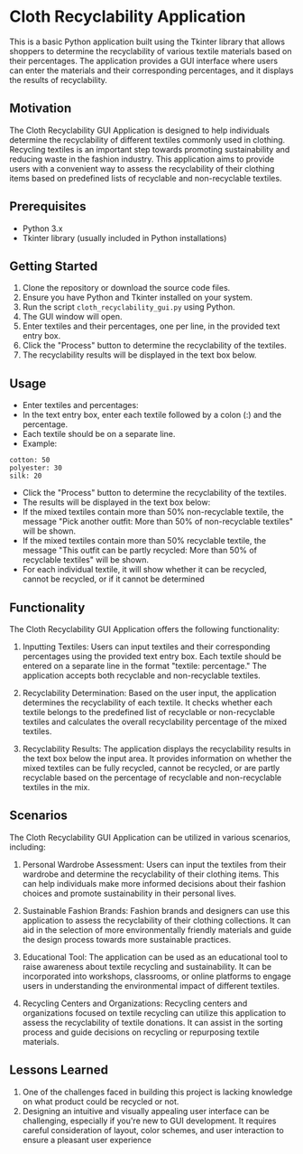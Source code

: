 # Cloth Recyclability Application

This is a basic Python application built using the Tkinter library that allows shoppers to determine the recyclability of various textile materials based on their percentages. The application provides a GUI interface where users can enter the materials and their corresponding percentages, and it displays the results of recyclability.

## Motivation

The Cloth Recyclability GUI Application is designed to help individuals determine the recyclability of different textiles commonly used in clothing. Recycling textiles is an important step towards promoting sustainability and reducing waste in the fashion industry. This application aims to provide users with a convenient way to assess the recyclability of their clothing items based on predefined lists of recyclable and non-recyclable textiles.


## Prerequisites

- Python 3.x
- Tkinter library (usually included in Python installations)


## Getting Started

1. Clone the repository or download the source code files.
2. Ensure you have Python and Tkinter installed on your system.
3. Run the script `cloth_recyclability_gui.py` using Python.
4. The GUI window will open.
5. Enter textiles and their percentages, one per line, in the provided text entry box.
6. Click the "Process" button to determine the recyclability of the textiles.
7. The recyclability results will be displayed in the text box below.

## Usage 

- Enter textiles and percentages:
- In the text entry box, enter each textile followed by a colon (:) and the percentage.
- Each textile should be on a separate line.
- Example:
 ```
 cotton: 50
 polyester: 30
 silk: 20
 ```
- Click the "Process" button to determine the recyclability of the textiles.
- The results will be displayed in the text box below:
- If the mixed textiles contain more than 50% non-recyclable textile, the message "Pick another outfit: More than 50% of non-recyclable textiles" will be shown.
- If the mixed textiles contain more than 50% recyclable textile, the message "This outfit can be partly recycled: More than 50% of recyclable textiles" will be shown.
- For each individual textile, it will show whether it can be recycled, cannot be recycled, or if it cannot be determined

## Functionality
The Cloth Recyclability GUI Application offers the following functionality:

1. Inputting Textiles: Users can input textiles and their corresponding percentages using the provided text entry box. Each textile should be entered on a separate line in the format "textile: percentage." The application accepts both recyclable and non-recyclable textiles.

2. Recyclability Determination: Based on the user input, the application determines the recyclability of each textile. It checks whether each textile belongs to the predefined list of recyclable or non-recyclable textiles and calculates the overall recyclability percentage of the mixed textiles.

3. Recyclability Results: The application displays the recyclability results in the text box below the input area. It provides information on whether the mixed textiles can be fully recycled, cannot be recycled, or are partly recyclable based on the percentage of recyclable and non-recyclable textiles in the mix.


## Scenarios 
The Cloth Recyclability GUI Application can be utilized in various scenarios, including:

1. Personal Wardrobe Assessment: Users can input the textiles from their wardrobe and determine the recyclability of their clothing items. This can help individuals make more informed decisions about their fashion choices and promote sustainability in their personal lives.

2. Sustainable Fashion Brands: Fashion brands and designers can use this application to assess the recyclability of their clothing collections. It can aid in the selection of more environmentally friendly materials and guide the design process towards more sustainable practices.

3. Educational Tool: The application can be used as an educational tool to raise awareness about textile recycling and sustainability. It can be incorporated into workshops, classrooms, or online platforms to engage users in understanding the environmental impact of different textiles.

4. Recycling Centers and Organizations: Recycling centers and organizations focused on textile recycling can utilize this application to assess the recyclability of textile donations. It can assist in the sorting process and guide decisions on recycling or repurposing textile materials.


## Lessons Learned

1. One of the challenges faced in building this project is lacking knowledge on what product could be recycled or not. 
2. Designing an intuitive and visually appealing user interface can be challenging, especially if you're new to GUI development. It requires careful consideration of layout, color schemes, and user interaction to ensure a pleasant user experience
